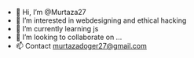 - 👋 Hi, I’m @Murtaza27
- 👀 I’m interested in webdesigning and ethical hacking 
- 🌱 I’m currently learning js
- 💞️ I’m looking to collaborate on ...
- 📫 Contact murtazadoger27@gmail.com

<!---
Murtaza27/Murtaza27 is a ✨ special ✨ repository because its `README.md` (this file) appears on your GitHub profile.
You can click the Preview link to take a look at your changes.
--->
